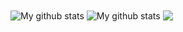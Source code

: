 
<img align="center" src="https://github-readme-streak-stats.herokuapp.com?user=AADHI-REDDY&theme=vue-dark&hide_border=true&date_format=M%20j%5B%2C%20Y%5D" alt="My github stats" />

<img align="center" src="https://github-readme-stats.vercel.app/api?username=AADHU-REDDY&show_icons=true&include_all_commits=true&theme=cobalt&hide_border=true" alt="My github stats" /> 

<img align="center" src="https://github-readme-stats.vercel.app/api/top-langs/?username=AADHI-REDDY&layout=compact&theme=cobalt&hide_border=true" />

